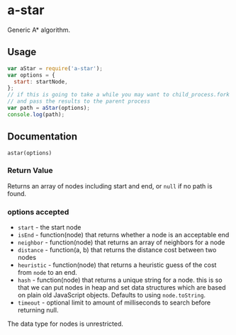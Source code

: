 # a-star

Generic A* algorithm.

## Usage

```js
var aStar = require('a-star');
var options = {
  start: startNode,
};
// if this is going to take a while you may want to child_process.fork
// and pass the results to the parent process
var path = aStar(options);
console.log(path);
```

## Documentation

`astar(options)`

### Return Value

Returns an array of nodes including start and end, or `null` if no path
is found.

### options accepted

 * `start` - the start node
 * `isEnd` - function(node) that returns whether a node is an acceptable end
 * `neighbor` - function(node) that returns an array of neighbors for a node
 * `distance` - function(a, b) that returns the distance cost between two
   nodes
 * `heuristic` - function(node) that returns a heuristic guess of the cost
   from `node` to an end.
 * `hash` - function(node) that returns a unique string for a node. this is
   so that we can put nodes in heap and set data structures which are based
   on plain old JavaScript objects. Defaults to using `node.toString`.
 * `timeout` - optional limit to amount of milliseconds to search before
   returning null.

The data type for nodes is unrestricted.
